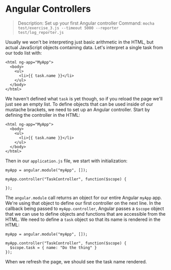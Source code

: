 # Angular Controllers

> Description: Set up your first Angular controller
> Command: `mocha test/exercise_3.js --timeout 5000 --reporter test/log_reporter.js`

Usually we won't be interpreting just basic arithmetic in the HTML, but actual JavaScript objects containing data. Let's interpret a single task from our todo list with:

    <html ng-app="MyApp">
      <body>
        <ul>
          <li>{{ task.name }}</li>
        </ul>
      </body>
    </html>


We haven't defined what `task` is yet though, so if you reload the page we'll just see an empty list. To define objects that can be used inside of our mustache brackets, we need to set up an Angular controller. Start by defining the controller in the HTML:

    <html ng-app="MyApp">
      <body>
        <ul>
          <li>{{ task.name }}</li>
        </ul>
      </body>
    </html>

Then in our `application.js` file, we start with initialization:

    myApp = angular.module("myApp", []);

    myApp.controller("TaskController", function($scope) {

    });

The `angular.module` call returns an object for our entire Angular `myApp` app. We're using that object to define our first controller on the next line. In the callback being passed to `myApp.controller`, Angular passes a `$scope` object that we can use to define objects and functions that are accessible from the HTML. We need to define a `task` object so that its name is rendered in the HTML:

    myApp = angular.module("myApp", []);

    myApp.controller("TaskController", function($scope) {
      $scope.task = { name: "Do the thing" }
    });

When we refresh the page, we should see the task name rendered.
